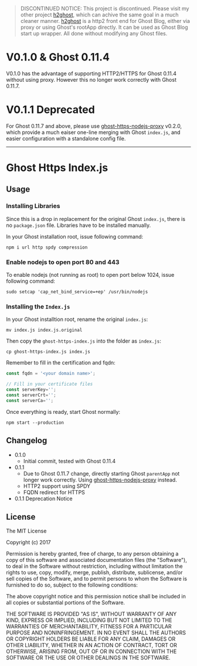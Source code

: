 > DISCONTINUED NOTICE: This project is discontinued. Please visit my other project [h2ghost](https://github.com/J-Siu/h2ghost), which can achive the same goal in a much cleaner manner. [h2ghost](https://github.com/J-Siu/h2ghost) is a http2 front end for Ghost Blog, either via proxy or using Ghost's rootApp directly. It can be used as Ghost Blog start up wrapper. All done without modifying any Ghost files.

# V0.1.0 & Ghost 0.11.4

V0.1.0 has the advantage of supporting HTTP2/HTTPS for Ghost 0.11.4 without using proxy. However this no longer work correctly with Ghost 0.11.7.

# V0.1.1 Deprecated

For Ghost 0.11.7 and above, please use [ghost-https-nodejs-proxy](https://github.com/J-Siu/ghost-https-nodejs-proxy/) v0.2.0, which provide a much eaiser one-line merging with Ghost `index.js`, and easier configuration with a standalone config file.

---

# Ghost Https Index.js

## Usage

### Installing Libraries

Since this is a drop in replacement for the original Ghost `index.js`, there is no `package.json` file. Libraries have to be installed manually.

In your Ghost installation root, issue following command:

`npm i url http spdy compression`

### Enable nodejs to open port 80 and 443

To enable nodejs (not running as root) to open port below 1024, issue following command:

`sudo setcap 'cap_net_bind_service=+ep' /usr/bin/nodejs`

### Installing the `Index.js`

In your Ghost installtion root, rename the original `index.js`:

`mv index.js index.js.original`

Then copy the `ghost-https-index.js` into the folder as `index.js`:

`cp ghost-https-index.js index.js`

Remember to fill in the certification and fqdn:

```javascript
const fqdn = '<your domain name>';

// Fill in your certificate files
const serverKey='';
const serverCrt='';
const serverCa='';
```

Once everything is ready, start Ghost normally:

`npm start --production`

## Changelog
- 0.1.0
	- Initial commit, tested with Ghost 0.11.4
- 0.1.1
	- Due to Ghost 0.11.7 change, directly starting Ghost `parentApp` not longer work correctly. Using [ghost-https-nodejs-proxy](https://github.com/J-Siu/ghost-https-nodejs-proxy) instead.
	- HTTP2 support using SPDY
	- FQDN redirect for HTTPS
- 0.1.1 Deprecation Notice

## License

The MIT License

Copyright (c) 2017

Permission is hereby granted, free of charge, to any person obtaining a copy of this software and associated documentation files (the "Software"), to deal in the Software without restriction, including without limitation the rights to use, copy, modify, merge, publish, distribute, sublicense, and/or sell copies of the Software, and to permit persons to whom the Software is furnished to do so, subject to the following conditions:

The above copyright notice and this permission notice shall be included in all copies or substantial portions of the Software.

THE SOFTWARE IS PROVIDED "AS IS", WITHOUT WARRANTY OF ANY KIND, EXPRESS OR IMPLIED, INCLUDING BUT NOT LIMITED TO THE WARRANTIES OF MERCHANTABILITY, FITNESS FOR A PARTICULAR PURPOSE AND NONINFRINGEMENT. IN NO EVENT SHALL THE AUTHORS OR COPYRIGHT HOLDERS BE LIABLE FOR ANY CLAIM, DAMAGES OR OTHER LIABILITY, WHETHER IN AN ACTION OF CONTRACT, TORT OR OTHERWISE, ARISING FROM, OUT OF OR IN CONNECTION WITH THE SOFTWARE OR THE USE OR OTHER DEALINGS IN THE SOFTWARE.
